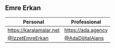 Emre Erkan
----------

| Personal                                                | Professional                                            |
|---------------------------------------------------------|---------------------------------------------------------|
| https://karalamalar.net                                 | https://ada.agency                                      |
| [@IzzetEmreErkan](https://twitter.com/IzzetEmreErkan)   | [@AdaDijitalAjans](https://twitter.com/AdaDijitalAjans) |
